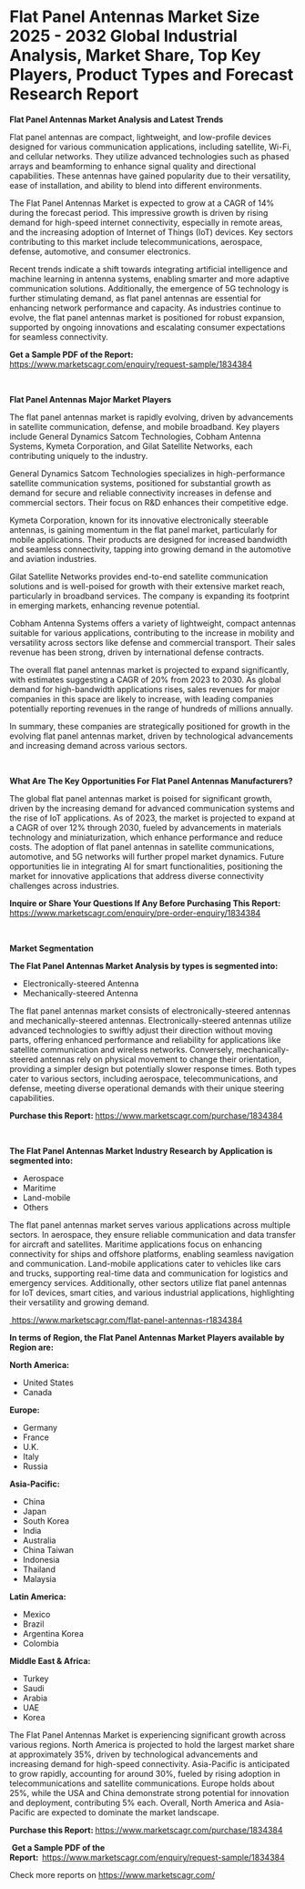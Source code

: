 <p><h1>Flat Panel Antennas Market Size 2025 - 2032 Global Industrial Analysis, Market Share, Top Key Players, Product Types and Forecast Research Report</h1></p><p><strong>Flat Panel Antennas Market Analysis and Latest Trends</strong></p>
<p><p>Flat panel antennas are compact, lightweight, and low-profile devices designed for various communication applications, including satellite, Wi-Fi, and cellular networks. They utilize advanced technologies such as phased arrays and beamforming to enhance signal quality and directional capabilities. These antennas have gained popularity due to their versatility, ease of installation, and ability to blend into different environments.</p><p>The Flat Panel Antennas Market is expected to grow at a CAGR of 14% during the forecast period. This impressive growth is driven by rising demand for high-speed internet connectivity, especially in remote areas, and the increasing adoption of Internet of Things (IoT) devices. Key sectors contributing to this market include telecommunications, aerospace, defense, automotive, and consumer electronics. </p><p>Recent trends indicate a shift towards integrating artificial intelligence and machine learning in antenna systems, enabling smarter and more adaptive communication solutions. Additionally, the emergence of 5G technology is further stimulating demand, as flat panel antennas are essential for enhancing network performance and capacity. As industries continue to evolve, the flat panel antennas market is positioned for robust expansion, supported by ongoing innovations and escalating consumer expectations for seamless connectivity.</p></p>
<p><strong>Get a Sample PDF of the Report:&nbsp;</strong> <a href="https://www.marketscagr.com/enquiry/request-sample/1834384?utm_campaign=2138&utm_medium=2&utm_source=Github&utm_content=ia&utm_term=13022025&utm_id=flat-panel-antennas">https://www.marketscagr.com/enquiry/request-sample/1834384</a></p>
<p>&nbsp;</p>
<p><strong>Flat Panel Antennas Major Market Players</strong></p>
<p><p>The flat panel antennas market is rapidly evolving, driven by advancements in satellite communication, defense, and mobile broadband. Key players include General Dynamics Satcom Technologies, Cobham Antenna Systems, Kymeta Corporation, and Gilat Satellite Networks, each contributing uniquely to the industry.</p><p>General Dynamics Satcom Technologies specializes in high-performance satellite communication systems, positioned for substantial growth as demand for secure and reliable connectivity increases in defense and commercial sectors. Their focus on R&D enhances their competitive edge.</p><p>Kymeta Corporation, known for its innovative electronically steerable antennas, is gaining momentum in the flat panel market, particularly for mobile applications. Their products are designed for increased bandwidth and seamless connectivity, tapping into growing demand in the automotive and aviation industries.</p><p>Gilat Satellite Networks provides end-to-end satellite communication solutions and is well-poised for growth with their extensive market reach, particularly in broadband services. The company is expanding its footprint in emerging markets, enhancing revenue potential.</p><p>Cobham Antenna Systems offers a variety of lightweight, compact antennas suitable for various applications, contributing to the increase in mobility and versatility across sectors like defense and commercial transport. Their sales revenue has been strong, driven by international defense contracts.</p><p>The overall flat panel antennas market is projected to expand significantly, with estimates suggesting a CAGR of 20% from 2023 to 2030. As global demand for high-bandwidth applications rises, sales revenues for major companies in this space are likely to increase, with leading companies potentially reporting revenues in the range of hundreds of millions annually.</p><p>In summary, these companies are strategically positioned for growth in the evolving flat panel antennas market, driven by technological advancements and increasing demand across various sectors.</p></p>
<p>&nbsp;</p>
<p><strong>What Are The Key Opportunities For Flat Panel Antennas Manufacturers?</strong></p>
<p><p>The global flat panel antennas market is poised for significant growth, driven by the increasing demand for advanced communication systems and the rise of IoT applications. As of 2023, the market is projected to expand at a CAGR of over 12% through 2030, fueled by advancements in materials technology and miniaturization, which enhance performance and reduce costs. The adoption of flat panel antennas in satellite communications, automotive, and 5G networks will further propel market dynamics. Future opportunities lie in integrating AI for smart functionalities, positioning the market for innovative applications that address diverse connectivity challenges across industries.</p></p>
<p><strong>Inquire or Share Your Questions If Any Before Purchasing This Report:</strong> <a href="https://www.marketscagr.com/enquiry/pre-order-enquiry/1834384?utm_campaign=2138&utm_medium=2&utm_source=Github&utm_content=ia&utm_term=13022025&utm_id=flat-panel-antennas">https://www.marketscagr.com/enquiry/pre-order-enquiry/1834384</a></p>
<p>&nbsp;</p>
<p><strong>Market Segmentation</strong></p>
<p><strong>The Flat Panel Antennas Market Analysis by types is segmented into:</strong></p>
<p><ul><li>Electronically-steered Antenna</li><li>Mechanically-steered Antenna</li></ul></p>
<p><p>The flat panel antennas market consists of electronically-steered antennas and mechanically-steered antennas. Electronically-steered antennas utilize advanced technologies to swiftly adjust their direction without moving parts, offering enhanced performance and reliability for applications like satellite communication and wireless networks. Conversely, mechanically-steered antennas rely on physical movement to change their orientation, providing a simpler design but potentially slower response times. Both types cater to various sectors, including aerospace, telecommunications, and defense, meeting diverse operational demands with their unique steering capabilities.</p></p>
<p><strong>Purchase this Report:&nbsp;</strong><a href="https://www.marketscagr.com/purchase/1834384?utm_campaign=2138&utm_medium=2&utm_source=Github&utm_content=ia&utm_term=13022025&utm_id=flat-panel-antennas">https://www.marketscagr.com/purchase/1834384</a></p>
<p>&nbsp;</p>
<p><strong>The Flat Panel Antennas Market Industry Research by Application is segmented into:</strong></p>
<p><ul><li>Aerospace</li><li>Maritime</li><li>Land-mobile</li><li>Others</li></ul></p>
<p><p>The flat panel antennas market serves various applications across multiple sectors. In aerospace, they ensure reliable communication and data transfer for aircraft and satellites. Maritime applications focus on enhancing connectivity for ships and offshore platforms, enabling seamless navigation and communication. Land-mobile applications cater to vehicles like cars and trucks, supporting real-time data and communication for logistics and emergency services. Additionally, other sectors utilize flat panel antennas for IoT devices, smart cities, and various industrial applications, highlighting their versatility and growing demand.</p></p>
<p><a href="https://www.marketscagr.com/flat-panel-antennas-r1834384?utm_campaign=2138&utm_medium=2&utm_source=Github&utm_content=ia&utm_term=13022025&utm_id=flat-panel-antennas">&nbsp;https://www.marketscagr.com/flat-panel-antennas-r1834384</a></p>
<p><strong>In terms of Region, the Flat Panel Antennas Market Players available by Region are:</strong></p>
<p>
    <p> <strong> North America: </strong>
        <ul>
            <li>United States</li>
            <li>Canada</li>
        </ul>
        </p> 
    <p> <strong> Europe: </strong>
        <ul>
            <li>Germany</li>
            <li>France</li>
            <li>U.K.</li>
            <li>Italy</li>
            <li>Russia</li>
        </ul>
        </p> 
    <p> <strong> Asia-Pacific: </strong>
        <ul>
            <li>China</li>
            <li>Japan</li>
            <li>South Korea</li>
            <li>India</li>
            <li>Australia</li>
            <li>China Taiwan</li>
            <li>Indonesia</li>
            <li>Thailand</li>
            <li>Malaysia</li>
        </ul>
        </p> 
    <p> <strong> Latin America: </strong>
        <ul>
            <li>Mexico</li>
            <li>Brazil</li>
            <li>Argentina Korea</li>
            <li>Colombia</li>
        </ul>
        </p> 
    <p> <strong> Middle East & Africa: </strong>
        <ul>
            <li>Turkey</li>
            <li>Saudi</li>
            <li>Arabia</li>
            <li>UAE</li>
            <li>Korea</li>
        </ul>
    </p>
    </p>
<p><p>The Flat Panel Antennas Market is experiencing significant growth across various regions. North America is projected to hold the largest market share at approximately 35%, driven by technological advancements and increasing demand for high-speed connectivity. Asia-Pacific is anticipated to grow rapidly, accounting for around 30%, fueled by rising adoption in telecommunications and satellite communications. Europe holds about 25%, while the USA and China demonstrate strong potential for innovation and deployment, contributing 5% each. Overall, North America and Asia-Pacific are expected to dominate the market landscape.</p></p>
<p><strong>Purchase this Report: </strong><a href="https://www.marketscagr.com/purchase/1834384?utm_campaign=2138&utm_medium=2&utm_source=Github&utm_content=ia&utm_term=13022025&utm_id=flat-panel-antennas">https://www.marketscagr.com/purchase/1834384</a></p>
<p>&nbsp;<strong>Get a Sample PDF of the Report:&nbsp;&nbsp;</strong><a href="https://www.marketscagr.com/enquiry/request-sample/1834384?utm_campaign=2138&utm_medium=2&utm_source=Github&utm_content=ia&utm_term=13022025&utm_id=flat-panel-antennas">https://www.marketscagr.com/enquiry/request-sample/1834384</a></p>
<p><strong></strong></p>
<p>Check more reports on <a href="https://www.marketscagr.com/?utm_campaign=2138&utm_medium=2&utm_source=Github&utm_content=ia&utm_term=13022025&utm_id=flat-panel-antennas">https://www.marketscagr.com/</a></p>